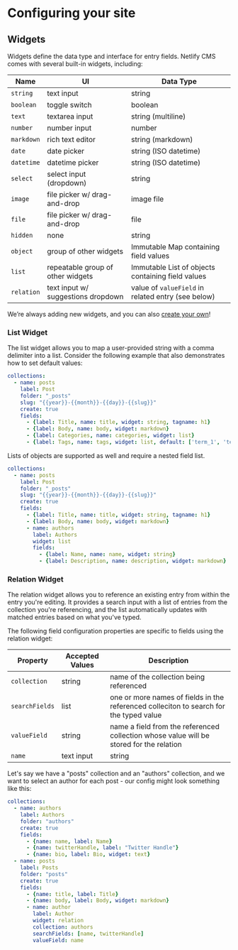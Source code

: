 # Configuring your site

## Widgets

Widgets define the data type and interface for entry fields. Netlify CMS comes with several built-in widgets, including:

| Name       | UI                                 | Data Type                                          |
| --------   | ---------------------------------- | ---------------------------------------------------|
| `string`   | text input                         | string                                             |
| `boolean`  | toggle switch                      | boolean                                            |
| `text`     | textarea input                     | string (multiline)                                 |
| `number`   | number input                       | number                                             |
| `markdown` | rich text editor                   | string (markdown)                                  |
| `date`     | date picker                        | string (ISO datetime)                              |
| `datetime` | datetime picker                    | string (ISO datetime)                              |
| `select`   | select input (dropdown)            | string                                             |
| `image`    | file picker w/ drag-and-drop       | image file                                         |
| `file`     | file picker w/ drag-and-drop       | file                                               |
| `hidden`   | none                               | string                                             |
| `object`   | group of other widgets             | Immutable Map containing field values              |
| `list`     | repeatable group of other widgets  | Immutable List of objects containing field values  |
| `relation` | text input w/ suggestions dropdown | value of `valueField` in related entry (see below) |

We’re always adding new widgets, and you can also [create your own](/docs/extending)!

### List Widget

The list widget allows you to map a user-provided string with a comma delimiter into a list. Consider the following example that also demonstrates how to set default values:

```yaml
collections:
  - name: posts
    label: Post
    folder: "_posts"
    slug: "{{year}}-{{month}}-{{day}}-{{slug}}"
    create: true
    fields:
      - {label: Title, name: title, widget: string, tagname: h1}
      - {label: Body, name: body, widget: markdown}
      - {label: Categories, name: categories, widget: list}
      - {label: Tags, name: tags, widget: list, default: ['term_1', 'term_2']}
```

Lists of objects are supported as well and require a nested field list.

```yaml
collections:
  - name: posts
    label: Post
    folder: "_posts"
    slug: "{{year}}-{{month}}-{{day}}-{{slug}}"
    create: true
    fields:
      - {label: Title, name: title, widget: string, tagname: h1}
      - {label: Body, name: body, widget: markdown}
      - name: authors
        label: Authors
        widget: list
        fields:
          - {label: Name, name: name, widget: string}
          - {label: Description, name: description, widget: markdown}
```

### Relation Widget

The relation widget allows you to reference an existing entry from within the entry you're editing. It provides a search input with a list of entries from the collection you're referencing, and the list automatically updates with matched entries based on what you've typed.

The following field configuration properties are specific to fields using the relation widget:

Property | Accepted Values | Description
--- | --- | ---
`collection` | string | name of the collection being referenced
`searchFields` | list | one or more names of fields in the referenced colleciton to search for the typed value
`valueField` | string | name a field from the referenced collection whose value will be stored for the relation
`name` | text input | string

Let's say we have a "posts" collection and an "authors" collection, and we want to select an author for each post - our config might look something like this:

```yaml
collections:
  - name: authors
    label: Authors
    folder: "authors"
    create: true
    fields:
      - {name: name, label: Name}
      - {name: twitterHandle, label: "Twitter Handle"}
      - {name: bio, label: Bio, widget: text}
  - name: posts
    label: Posts
    folder: "posts"
    create: true
    fields:
      - {name: title, label: Title}
      - {name: body, label: Body, widget: markdown}
      - name: author
        label: Author
        widget: relation
        collection: authors
        searchFields: [name, twitterHandle]
        valueField: name
```
